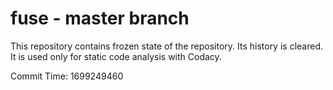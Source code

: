 # fuse - master branch

This repository contains frozen state of the repository.
Its history is cleared. It is used only for static code
analysis with Codacy.

Commit Time: 1699249460